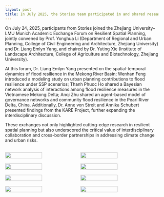 ```yaml
---
layout: post
title: In July 2025, the Stories team participated in and shared research at academic forums hosted by Zhejiang University
---
```

On July 24, 2025, participants from Stories joined the Zhejiang University–LMU Munich Academic Exchange Forum on Resilient Spatial Planning, jointly convened by Prof. Yonghua Li (Department of Regional and Urban Planning, College of Civil Engineering and Architecture, Zhejiang University) and Dr. Liang Emlyn Yang, and chaired by Dr. Yuting Xie (Institute of Landscape Architecture, College of Agriculture and Biotechnology, Zhejiang University).

At this forum, Dr. Liang Emlyn Yang presented on the spatial-temporal dynamics of flood resilience in the Mekong River Basin; Wenhan Feng introduced a modeling study on urban planning contributions to flood resilience under SSP scenarios; Thanh Phuoc Ho shared a Bayesian network analysis of interactions among flood resilience measures in the Vietnamese Mekong Delta; Anqi Zhu shared an agent-based model of governance networks and community flood resilience in the Pearl River Delta, China. Additionally, Dr. Anne von Streit and Annika Schubert presented findings from the KARE Project, further expanding the interdisciplinary discussion. 

These exchanges not only highlighted cutting-edge research in resilient spatial planning but also underscored the critical value of interdisciplinary collaboration and cross-border partnerships in addressing climate change and urban risks.

<br>
<div style="display: flex;">
  <img src="/assets/images/content/2025ZJU-1.JPG" style="width: 49%;">
  <img src="/assets/images/content/2025ZJU-8.JPG" style="width: 49%;">
</div>
<br>
<div style="display: flex;">
  <img src="/assets/images/content/2025ZJU-2.JPG" style="width: 49%;">
  <img src="/assets/images/content/2025ZJU-3.JPG" style="width: 49%;">
</div>
<br>
<div style="display: flex;">
  <img src="/assets/images/content/2025ZJU-4.JPG" style="width: 49%;">
  <img src="/assets/images/content/2025ZJU-5.JPG" style="width: 49%;">
</div>
<br>
<div style="display: flex;">
  <img src="/assets/images/content/2025ZJU-6.JPG" style="width: 49%;">
  <img src="/assets/images/content/2025ZJU-7.JPG" style="width: 49%;">
</div>
